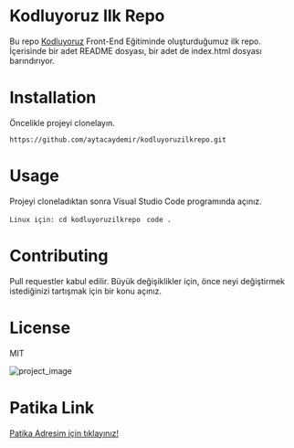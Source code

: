 # Kodluyoruz Ilk Repo

Bu repo [Kodluyoruz](https://www.kodluyoruz.org/) Front-End Eğitiminde oluşturduğumuz ilk repo. İçerisinde bir adet README dosyası, bir adet de index.html dosyası barındırıyor. 

# Installation

Öncelikle projeyi clonelayın. 

```https://github.com/aytacaydemir/kodluyoruzilkrepo.git```


# Usage 

Projeyi cloneladıktan sonra Visual Studio Code programında açınız. 

```Linux için: cd kodluyoruzilkrepo ```
```code .```

# Contributing

Pull requestler kabul edilir. Büyük değişiklikler için, önce neyi değiştirmek istediğinizi tartışmak için bir konu açınız. 

# License 

MIT

![project_image](project_image/ilkrepo_ss.png)

 
# Patika Link

[Patika Adresim için tıklayınız!](https://app.patika.dev/aytac/)